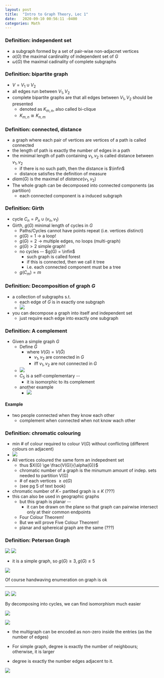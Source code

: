 ```yaml
---
layout: post
title:  "Intro to Graph Theory, Lec 1"
date:   2020-09-10 00:56:11 -0400
categories: Math
---
```

### Definition: independent set
* a subgraph formed by a set of pair-wise non-adjacnet vertices
* $\alpha(G)$ the maximal cardinality of independent set of $G$
* $\omega(G)$ the maximal cadinality of complete subgraphs

### Definition: bipartite graph
* $V = V_1 \cup V_2$
* all edges run between $V_1, V_2$
* complete bipartite graphs are that all edges between $V_1, V_2$ should be presented
  * denoted as $K_{m,n}$, also called bi-clique
  * $K_{m,n} \cong K_{n,m}$

### Definition: connected, distance
* a graph where each pair of vertices are vertices of a path is called connected
* the length of path is exactly the number of edges in a path
* the minimal length of path containing $v_1, v_2$ is called distance between $v_1, v_2$
  * if there is no such path, then the distance is $\infin$
  * distance satisfies the definition of measure
* $diam(G)$ is the maximal of $distance(v_1, v_2)$
* The whole graph can be decomposed into connected components (as partition)
  * each connected component is a induced subgraph


### Definition: Girth 
* cycle $C_n = P_n \cup (v_n, v_1)$
* Girth, $g(G)$ minimal length of cycles in $G$
  * Paths/Cycles cannot have points repeat (i.e. vertices distinct) 
  * $g(G) = 1$ -> a loop!
  * $g(G) = 2$ -> multiple edges, no loops (multi-graph)
  * $g(G) > 2$ simple graph!
  * no cycles -- $g(G) = \infin$
    * such graph is called forest
    * if this is connected, then we call it tree
    * i.e. each connected component must be a tree
  * $g(C_m) = m$

### Definition: Decomposition of graph $G$
* a collection of subgraphs s.t. 
  * each edge of $G$ is in exactly one subgraph
  * ![](../assets/img/2020-09-15-14-41-26.png)
* you can decompose a graph into itself and independent set
  * just require each edge into exactly one subgraph 

### Definition: A complement
*  Given a simple graph $G$
   *  Define $\bar{G}$
      *  where $V(G) = V(\bar{G})$
         *  $v_1, v_2$ are connected in $G$
         *  iff $v_1, v_2$ are not connected in $G$
   *  ![](../assets/img/2020-09-15-14-46-00.png)
   *  $C_5$ is a self-complementary -- 
      *  it is isomorphic to its complement
   *  another example
      *  ![](../assets/img/2020-09-15-14-47-30.png)
#### Example
* two people connected when they know each other
  * complement when connected when not know wach other
### Definition: chromatic colouring
* min # of colour required to colour $V(G)$ without conflicting (different colours on adjacent)
* ![](../assets/img/2020-09-15-14-53-03.png)
* All vertices coloured the same form an indepednent set
  * thus $X(G) \ge \frac{V(G)}{\alpha(G)}$
  * chromatic number of a graph is the minumum  amount of indep. sets needed to partition V(G) 
  * \# of each vertices $\ge \alpha(G)$ 
  * (see pg 5 of text book)
*  chromatic number of $K-$ partited graph is $\le$ $K$ (???)
*  this can also be used in geographic graphs
   *  but this graph is planar -- 
      *  it can be drawn on the plane so that graph can pairwise intersect only at their common endpoints
   *  Four Colour Theorem!
   *  But we will prove Five Colour Theorem!
   *  planar and sphereical graph are the same (???)
### Definition: Peterson Graph
![](../assets/img/2020-09-15-15-25-36.png)
![](../assets/img/2020-09-15-15-27-29.png)
* it is a simple graph, so $g(G) \ge 3, g(G) \le 5$

![](../assets/img/2020-09-15-15-34-37.png)

Of course handwaving enumeration on graph is ok

***
![](../assets/img/2020-09-15-15-43-12.png)
![](../assets/img/2020-09-15-15-48-06.png)

By decomposing into cycles, we can find isomorphism much easier

![](../assets/img/2020-09-15-15-51-56.png)

![](../assets/img/2020-09-15-16-00-06.png)

* the multigraph can be encoded as non-zero inside the entries (as the number of edges)

*  For simple graph, degree is exactly the number of neighbours; otherwise, it is larger

*  degree is exactly the number edges adjacent to it.

![](../assets/img/2020-09-15-16-01-29.png)
